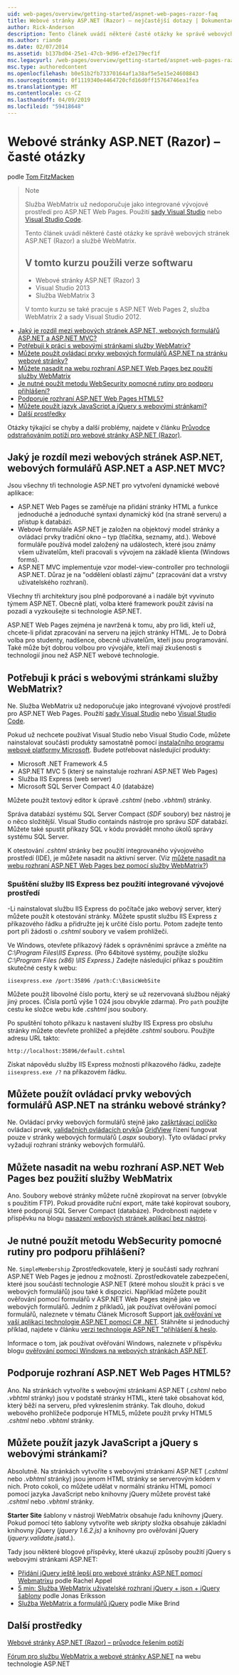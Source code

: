 ```yaml
---
uid: web-pages/overview/getting-started/aspnet-web-pages-razor-faq
title: Webové stránky ASP.NET (Razor) – nejčastější dotazy | Dokumentace Microsoftu
author: Rick-Anderson
description: Tento článek uvádí některé časté otázky ke správě webových stránek ASP.NET (Razor) a službě WebMatrix. Verze softwaru použít kurz ASP.NET Web Pages (R...
ms.author: riande
ms.date: 02/07/2014
ms.assetid: b137bd04-25e1-47cb-9d96-ef2e179ecf1f
msc.legacyurl: /web-pages/overview/getting-started/aspnet-web-pages-razor-faq
msc.type: authoredcontent
ms.openlocfilehash: b0e51b2fb73370164af1a38af5e5e15e24608843
ms.sourcegitcommit: 0f1119340e4464720cfd16d0ff15764746ea1fea
ms.translationtype: MT
ms.contentlocale: cs-CZ
ms.lasthandoff: 04/09/2019
ms.locfileid: "59418648"
---
```

# <a name="aspnet-web-pages-razor-faq"></a>Webové stránky ASP.NET (Razor) – časté otázky

podle [Tom FitzMacken](https://github.com/tfitzmac)

> > [!NOTE] 
> > Služba WebMatrix už nedoporučuje jako integrované vývojové prostředí pro ASP.NET Web Pages. Použití [sady Visual Studio](xref:aspnet/web-pages/overview/getting-started/program-asp-net-web-pages-in-visual-studio) nebo [Visual Studio Code](https://code.visualstudio.com/).
>
> Tento článek uvádí některé časté otázky ke správě webových stránek ASP.NET (Razor) a službě WebMatrix.
> 
> ## <a name="software-versions-used-in-the-tutorial"></a>V tomto kurzu použili verze softwaru
> 
> 
> - Webové stránky ASP.NET (Razor) 3
> - Visual Studio 2013
> - Služba WebMatrix 3
>   
> 
> V tomto kurzu se také pracuje s ASP.NET Web Pages 2, služba WebMatrix 2 a sady Visual Studio 2012.


- [Jaký je rozdíl mezi webových stránek ASP.NET, webových formulářů ASP.NET a ASP.NET MVC?](#Whats_the_difference_between_ASP.NET_Web_Pages,_ASP.NET_Web_Forms,_and_ASP.NET_MVC)
- [Potřebuji k práci s webovými stránkami služby WebMatrix?](#Do_I_need_WebMatrix_in_order_to_work_with_Web_Pages)
- [Můžete použít ovládací prvky webových formulářů ASP.NET na stránku webové stránky?](#Can_I_use_ASP.NET_Web_Forms_controls_on_a_Web_Pages_page)
- [Můžete nasadit na webu rozhraní ASP.NET Web Pages bez použití služby WebMatrix](#Can_I_deploy_an_ASP.NET_Web_Pages_site_without_using_WebMatrix)
- [Je nutné použít metodu WebSecurity pomocné rutiny pro podporu přihlášení?](#Do_I_have_to_use_the_WebSecurity_helper_to_support_logins)
- [Podporuje rozhraní ASP.NET Web Pages HTML5?](#Does_ASP.NET_Web_Pages_support_HTML5)
- [Můžete použít jazyk JavaScript a jQuery s webovými stránkami?](#Can_I_use_JavaScript_and_jQuery_with_Web_Pages)
- [Další prostředky](#AdditionalResources)

Otázky týkající se chyby a další problémy, najdete v článku [Průvodce odstraňováním potíží pro webové stránky ASP.NET (Razor)](https://go.microsoft.com/fwlink/?LinkId=253001).

<a id="Whats_the_difference_between_ASP.NET_Web_Pages,_ASP.NET_Web_Forms,_and_ASP.NET_MVC"></a>
## <a name="whats-the-difference-between-aspnet-web-pages-aspnet-web-forms-and-aspnet-mvc"></a>Jaký je rozdíl mezi webových stránek ASP.NET, webových formulářů ASP.NET a ASP.NET MVC?

Jsou všechny tři technologie ASP.NET pro vytvoření dynamické webové aplikace:

- ASP.NET Web Pages se zaměřuje na přidání stránky HTML a funkce jednoduché a jednoduché syntaxi dynamický kód (na straně serveru) a přístup k databázi.
- Webové formuláře ASP.NET je založen na objektový model stránky a ovládací prvky tradiční okno – typ (tlačítka, seznamy, atd.). Webové formuláře používá model založený na událostech, které jsou známy všem uživatelům, kteří pracovali s vývojem na základě klienta (Windows forms).
- ASP.NET MVC implementuje vzor model-view-controller pro technologii ASP.NET. Důraz je na "oddělení oblastí zájmu" (zpracování dat a vrstvy uživatelského rozhraní).

Všechny tři architektury jsou plně podporované a i nadále být vyvinuto týmem ASP.NET. Obecně platí, volba které framework použít závisí na pozadí a vyzkoušejte si technologie ASP.NET.

ASP.NET Web Pages zejména je navržená k tomu, aby pro lidi, kteří už, chcete-li přidat zpracování na serveru na jejich stránky HTML. Je to Dobrá volba pro studenty, nadšence, obecně uživatelům, kteří jsou programování. Také může být dobrou volbou pro vývojáře, kteří mají zkušenosti s technologií jinou než ASP.NET webové technologie.

<a id="Do_I_need_WebMatrix_in_order_to_work_with_Web_Pages"></a>
## <a name="do-i-need-webmatrix-in-order-to-work-with-web-pages"></a>Potřebuji k práci s webovými stránkami služby WebMatrix?

Ne. Služba WebMatrix už nedoporučuje jako integrované vývojové prostředí pro ASP.NET Web Pages. Použití [sady Visual Studio](program-asp-net-web-pages-in-visual-studio.md) nebo [Visual Studio Code](https://code.visualstudio.com/).

Pokud už nechcete používat Visual Studio nebo Visual Studio Code, můžete nainstalovat součásti produkty samostatně pomocí [instalačního programu webové platformy Microsoft](https://www.microsoft.com/web/downloads/platform.aspx). Budete potřebovat následující produkty:

- Microsoft .NET Framework 4.5
- ASP.NET MVC 5 (který se nainstaluje rozhraní ASP.NET Web Pages)
- Služba IIS Express (web server)
- Microsoft SQL Server Compact 4.0 (databáze)

Můžete použít textový editor k úpravě *.cshtml* (nebo *.vbhtml*) stránky.

Správa databází systému SQL Server Compact (*SDF* soubory) bez nástroj je o něco složitější. Visual Studio containds nástroje pro správu *SDF* databází. Můžete také spustit příkazy SQL v kódu provádět mnoho úkolů správy systému SQL Server.

K otestování *.cshtml* stránky bez použití integrovaného vývojového prostředí (IDE), je můžete nasadit na aktivní server. (Viz [můžete nasadit na webu rozhraní ASP.NET Web Pages bez pomocí služby WebMatrix?](#Can_I_deploy_an_ASP.NET_Web_Pages_site_without_using_WebMatrix))

### <a name="running-iis-express-without-using-an-ide"></a>Spuštění služby IIS Express bez použití integrované vývojové prostředí

-Li nainstalovat službu IIS Express do počítače jako webový server, který můžete použít k otestování stránky. Můžete spustit službu IIS Express z příkazového řádku a přidružte jej k určité číslo portu. Potom zadejte tento port při žádosti o *.cshtml* soubory ve vašem prohlížeči.

Ve Windows, otevřete příkazový řádek s oprávněními správce a změňte na *C:\Program Files\IIS Express.* (Pro 64bitové systémy, použijte složku *C:\Program Files (x86) \IIS Express.)* Zadejte následující příkaz s použitím skutečné cesty k webu:

`iisexpress.exe /port:35896 /path:C:\BasicWebSite`

Můžete použít libovolné číslo portu, který se už rezervovaná službou nějaký jiný proces. (Čísla portů výše 1 024 jsou obvykle zdarma). Pro `path` použijte cestu ke složce webu kde *.cshtml* jsou soubory.

Po spuštění tohoto příkazu k nastavení služby IIS Express pro obsluhu stránky můžete otevřete prohlížeč a přejděte *.cshtml* souboru. Použijte adresu URL takto:

`http://localhost:35896/default.cshtml`

Získat nápovědu služby IIS Express možnosti příkazového řádku, zadejte `iisexpress.exe /?` na příkazovém řádku.

<a id="Can_I_use_ASP.NET_Web_Forms_controls_on_a_Web_Pages_page"></a>
## <a name="can-i-use-aspnet-web-forms-controls-on-a-web-pages-page"></a>Můžete použít ovládací prvky webových formulářů ASP.NET na stránku webové stránky?

Ne. Ovládací prvky webových formulářů stejně jako [zaškrtávací políčko](https://msdn.microsoft.com/library/system.web.ui.webcontrols.checkbox) ovládací prvek, [validačních ovládacích prvků](https://msdn.microsoft.com/library/bwd43d0x)a [GridView](https://msdn.microsoft.com/library/system.web.ui.webcontrols.gridview) řízení fungovat pouze v stránky webových formulářů (*.aspx* soubory). Tyto ovládací prvky vyžadují rozhraní stránky webových formulářů.

<a id="Can_I_deploy_an_ASP.NET_Web_Pages_site_without_using_WebMatrix"></a>
## <a name="can-i-deploy-an-aspnet-web-pages-site-without-using-webmatrix"></a>Můžete nasadit na webu rozhraní ASP.NET Web Pages bez použití služby WebMatrix

Ano. Soubory webové stránky můžete ručně zkopírovat na server (obvykle s použitím FTP). Pokud provádíte ruční export, máte také kopírovat soubory, které podporují SQL Server Compact (databáze). Podrobnosti najdete v příspěvku na blogu [nasazení webových stránek aplikací bez nástroj](http://mikepope.com/blog/DisplayBlog.aspx?permalink=2317).

<a id="Do_I_have_to_use_the_WebSecurity_helper_to_support_logins"></a>
## <a name="do-i-have-to-use-the-websecurity-helper-to-support-logins"></a>Je nutné použít metodu WebSecurity pomocné rutiny pro podporu přihlášení?

Ne. `SimpleMembership` Zprostředkovatele, který je součástí sady rozhraní ASP.NET Web Pages je jednou z možností. Zprostředkovatele zabezpečení, které jsou součástí technologie ASP.NET (které mohou sloužit k práci s ve webových formulářů) jsou také k dispozici. Například můžete použít ověřování pomocí formulářů v ASP.NET Web Pages stejně jako ve webových formulářů. Jedním z příkladů, jak používat ověřování pomocí formulářů, naleznete v tématu Článek Microsoft Support [jak ověřování ve vaší aplikaci technologie ASP.NET pomocí C# .NET](https://support.microsoft.com/kb/301240). Stáhněte si jednoduchý příklad, najdete v článku [verzi technologie ASP.NET "přihlášení &amp; heslo](http://www.codeguru.com/csharp/.net/net_asp/scripting/article.php/c19295/ASPNET-version-of-Login--Password.htm).

Informace o tom, jak používat ověřování Windows, naleznete v příspěvku blogu [ověřování pomocí Windows na webových stránkách ASP.NET](http://mikepope.com/blog/DisplayBlog.aspx?permalink=2298).

<a id="Does_ASP.NET_Web_Pages_support_HTML5"></a>
## <a name="does-aspnet-web-pages-support-html5"></a>Podporuje rozhraní ASP.NET Web Pages HTML5?

Ano. Na stránkách vytvoříte s webovými stránkami ASP.NET (*.cshtml* nebo *.vbhtml* stránky) jsou v podstatě stránky HTML, které také obsahovat kód, který běží na serveru, před vykreslením stránky. Tak dlouho, dokud webového prohlížeče podporuje HTML5, můžete použít prvky HTML5 *.cshtml* nebo *.vbhtml* stránky.

<a id="Can_I_use_JavaScript_and_jQuery_with_Web_Pages"></a>
## <a name="can-i-use-javascript-and-jquery-with-web-pages"></a>Můžete použít jazyk JavaScript a jQuery s webovými stránkami?

Absolutně. Na stránkách vytvoříte s webovými stránkami ASP.NET (*.cshtml* nebo *.vbhtml* stránky) jsou jenom HTML stránky se serverovým kódem v nich. Proto cokoli, co můžete udělat v normální stránku HTML pomocí pomocí jazyka JavaScript nebo knihovny jQuery můžete provést také *.cshtml* nebo *.vbhtml* stránky.

**Starter Site** šablony v nástroji WebMatrix obsahuje řadu knihovny jQuery. Pokud pomocí této šablony vytvoříte web *skripty* složka obsahuje základní knihovny jQuery (*jquery 1.6.2.js)* a knihovny pro ověřování jQuery (*jquery.validate.js*atd.).

Tady jsou některé blogové příspěvky, které ukazují způsoby použití jQuery s webovými stránkami ASP.NET:

- [Přidání jQuery ještě lepší pro webové stránky ASP.NET pomocí Webmatrixu](http://rachelappel.com/jquery/adding-jquery-goodness-to-asp-net-web-pages-using-webmatrix/) podle Rachel Appel
- [5 min: Služba WebMatrix uživatelské rozhraní jQuery + json + jQuery šablony](http://joeriks.com/2011/01/30/5-min-webmatrix-jquery-ui-json-jquery-templates/) podle Jonas Eriksson
- [Služba WebMatrix a formulářů jQuery](http://mikesdotnetting.com/Article/155/WebMatrix-And-jQuery-Forms) podle Mike Brind

<a id="AdditionalResources"></a>
## <a name="additional-resources"></a>Další prostředky


[Webové stránky ASP.NET (Razor) – průvodce řešením potíží](https://go.microsoft.com/fwlink/?LinkId=253001)

[Fórum pro službu WebMatrix a webové stránky ASP.NET](https://forums.asp.net/1224.aspx/1?WebMatrix) na webu technologie ASP.NET
